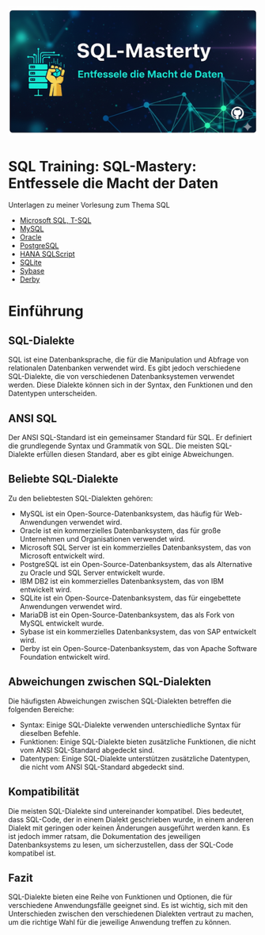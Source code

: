 ![SQL-Mastery: Entfessele die Macht der Daten](/docs/assets/bannerSQL.png "SQL-Mastery: Entfessele die Macht der Daten")

# SQL Training: SQL-Mastery: Entfessele die Macht der Daten

Unterlagen zu meiner Vorlesung zum Thema SQL
* [Microsoft SQL, T-SQL](https://github.com/ErhardRainer/SQL_Training/blob/main/T-SQL/README.md)
* [MySQL](https://github.com/ErhardRainer/SQL_Training/blob/main/MySQL/README.md)
* [Oracle](https://github.com/ErhardRainer/SQL_Training/blob/main/Oracle/README.md)
* [PostgreSQL](https://github.com/ErhardRainer/SQL_Training/blob/main/PostgrSQL/README.md)
* [HANA SQLScript](https://github.com/ErhardRainer/SQL_Training/blob/main/HANA/README.md)
* [SQLite](https://github.com/ErhardRainer/SQL_Training/blob/main/SQLite/README.md)
* [Sybase](https://github.com/ErhardRainer/SQL_Training/blob/main/Sybase/README.md)
* [Derby](https://github.com/ErhardRainer/SQL_Training/blob/main/Derby/README.md)

# Einführung
## SQL-Dialekte

SQL ist eine Datenbanksprache, die für die Manipulation und Abfrage von relationalen Datenbanken verwendet wird. Es gibt jedoch verschiedene SQL-Dialekte, die von verschiedenen Datenbanksystemen verwendet werden. Diese Dialekte können sich in der Syntax, den Funktionen und den Datentypen unterscheiden.

## ANSI SQL

Der ANSI SQL-Standard ist ein gemeinsamer Standard für SQL. Er definiert die grundlegende Syntax und Grammatik von SQL. Die meisten SQL-Dialekte erfüllen diesen Standard, aber es gibt einige Abweichungen.

## Beliebte SQL-Dialekte

Zu den beliebtesten SQL-Dialekten gehören:
* MySQL ist ein Open-Source-Datenbanksystem, das häufig für Web-Anwendungen verwendet wird.
* Oracle ist ein kommerzielles Datenbanksystem, das für große Unternehmen und Organisationen verwendet wird.
* Microsoft SQL Server ist ein kommerzielles Datenbanksystem, das von Microsoft entwickelt wird.
* PostgreSQL ist ein Open-Source-Datenbanksystem, das als Alternative zu Oracle und SQL Server entwickelt wurde.
* IBM DB2 ist ein kommerzielles Datenbanksystem, das von IBM entwickelt wird.
* SQLite ist ein Open-Source-Datenbanksystem, das für eingebettete Anwendungen verwendet wird.
* MariaDB ist ein Open-Source-Datenbanksystem, das als Fork von MySQL entwickelt wurde.
* Sybase ist ein kommerzielles Datenbanksystem, das von SAP entwickelt wird.
* Derby ist ein Open-Source-Datenbanksystem, das von Apache Software Foundation entwickelt wird.

## Abweichungen zwischen SQL-Dialekten

Die häufigsten Abweichungen zwischen SQL-Dialekten betreffen die folgenden Bereiche:
* Syntax: Einige SQL-Dialekte verwenden unterschiedliche Syntax für dieselben Befehle.
* Funktionen: Einige SQL-Dialekte bieten zusätzliche Funktionen, die nicht vom ANSI SQL-Standard abgedeckt sind.
* Datentypen: Einige SQL-Dialekte unterstützen zusätzliche Datentypen, die nicht vom ANSI SQL-Standard abgedeckt sind.

## Kompatibilität

Die meisten SQL-Dialekte sind untereinander kompatibel. Dies bedeutet, dass SQL-Code, der in einem Dialekt geschrieben wurde, in einem anderen Dialekt mit geringen oder keinen Änderungen ausgeführt werden kann. Es ist jedoch immer ratsam, die Dokumentation des jeweiligen Datenbanksystems zu lesen, um sicherzustellen, dass der SQL-Code kompatibel ist.

## Fazit

SQL-Dialekte bieten eine Reihe von Funktionen und Optionen, die für verschiedene Anwendungsfälle geeignet sind. Es ist wichtig, sich mit den Unterschieden zwischen den verschiedenen Dialekten vertraut zu machen, um die richtige Wahl für die jeweilige Anwendung treffen zu können.
